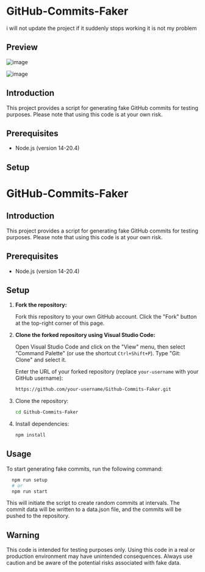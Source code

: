 # GitHub-Commits-Faker

i will not update the project if it suddenly stops working it is not my problem

## Preview

![image](https://github.com/nici002018/Github-Commits-Faker/assets/105665457/25c2e899-95ae-4abb-a7d6-352f17eadd7b)

![image](https://github.com/nici002018/Github-Commits-Faker/assets/105665457/b264f812-0ce8-423f-a432-49e5a263861c)


## Introduction

This project provides a script for generating fake GitHub commits for testing purposes. Please note that using this code is at your own risk.

## Prerequisites

- Node.js (version 14-20.4)

## Setup

# GitHub-Commits-Faker

## Introduction

This project provides a script for generating fake GitHub commits for testing purposes. Please note that using this code is at your own risk.

## Prerequisites

- Node.js (version 14-20.4)

## Setup

1. **Fork the repository:**

   Fork this repository to your own GitHub account. Click the "Fork" button at the top-right corner of this page.

2. **Clone the forked repository using Visual Studio Code:**

   Open Visual Studio Code and click on the "View" menu, then select "Command Palette" (or use the shortcut `Ctrl+Shift+P`). Type "Git: Clone" and select it.

   Enter the URL of your forked repository (replace `your-username` with your GitHub username):

   ```bash
   https://github.com/your-username/Github-Commits-Faker.git
   ```
2. Clone the repository:
    ```bash
   cd Github-Commits-Faker
   ```
3. Install dependencies:
    ```bash
   npm install
   ```
## Usage
To start generating fake commits, run the following command:
 ```bash
   npm run setup
   # or
   npm run start
```
This will initiate the script to create random commits at intervals. The commit data will be written to a data.json file, and the commits will be pushed to the repository.

## Warning
This code is intended for testing purposes only. Using this code in a real or production environment may have unintended consequences. Always use caution and be aware of the potential risks associated with fake data.
